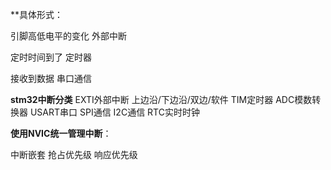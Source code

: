 **具体形式：

引脚高低电平的变化   外部中断

定时时间到了   定时器

接收到数据   串口通信

**stm32中断分类**
EXTI外部中断  上边沿/下边沿/双边/软件
TIM定时器
ADC模数转换器
USART串口
SPI通信
I2C通信
RTC实时时钟



**使用NVIC统一管理中断**：

中断嵌套
抢占优先级   响应优先级
